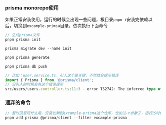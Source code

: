 ### prisma monorepo使用

如果正常安装使用，运行的时候会出现一些问题，根目录`pnpm i`安装完依赖以后，切换到`excample-primsa`目录，依次执行下面命令

```typescript
// 生成prisma文件
pnpm prisma init

prisma migrate dev --name init

pnpm prisma generate

pnpm prisma db push

// 比如：user.service.ts，引入这个是关键，不然就会提示错误
import { Prisma } from '@prisma/client';
// 没引入的时候会有这个错误提示
src/users/users.controller.ts:11:3 - error TS2742: The inferred type of 'create' cannot be named without a reference to '.pnpm/@prisma+client@5.7.1_prisma@5.7.1/node_modules/.prisma/client'. This is likely not portable. A type annotation is necessary.

```

### 遗弃的命令

```typescript
// 暂时没发现什么用，安装依赖到excample-prisma这个仓库，也加过-r参数了，运行的时候修改schema以后还是会报错
pnpm add prisma @prisma/client --filter excample-prisma
```

